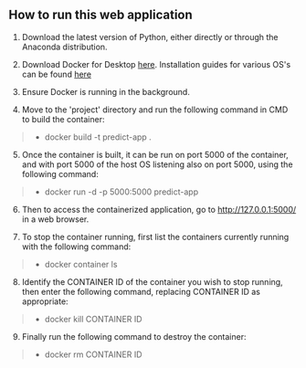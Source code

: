 ## How to run this web application

1. Download the latest version of Python, either directly or through the Anaconda distribution.

2. Download Docker for Desktop [here](https://www.docker.com/products/docker-desktop). Installation guides for various OS's can be found [here](https://docs.docker.com/desktop/)

3. Ensure Docker is running in the background.

4. Move to the 'project' directory and run the following command in CMD to build the container:

> * docker build -t predict-app .

5. Once the container is built, it can be run on port 5000 of the container, and with port 5000 of the host OS listening also on port 5000, using the following command:

> * docker run -d -p 5000:5000 predict-app

6. Then to access the containerized application, go to http://127.0.0.1:5000/ in a web browser.

7. To stop the container running, first list the containers currently running with the following command:

> * docker container ls

8. Identify the CONTAINER ID of the container you wish to stop running, then enter the following command, replacing CONTAINER ID as appropriate:

> * docker kill CONTAINER ID

9. Finally run the following command to destroy the container:

> * docker rm CONTAINER ID
